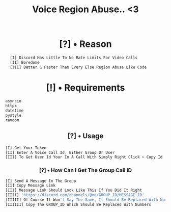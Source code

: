 <h1 align="center">Voice Region Abuse.. <3</h1> <br>
<h1 align = "center">[?] • Reason</h3>

```js
  [I] Discord Has Little To No Rate Limits For Video Calls
  [II] Boredome
  [III] Better & Faster Than Every Else Region Abuse Like Code
```

<h1 align="center">[!] • Requirements</h1>

```rust
asyncio
httpx
datetime
pystyle
random
```

<h2 align="center">[?] • Usage</h2> 

   ```js 
  [I] Get Your Token 
  [II] Enter A Voice Call Id, Either Group Or User 
  [III] To Get User Id Your In A Call With Simply Right Click > Copy Id 
```

<h3 align="center">[?] • How Can I Get The Group Call ID</h3> 

   ```js
  [I] Send A Message In The Group
  [II] Copy Message Link
  [III] Message Link Should Look Like This If You Did It Right
  [IIII] 'https://discord.com/channels/@me/GROUP_ID/MESSAGE_ID'
  [IIIII] Of Course It Won't Say The Same, It Should Be Replaced With Numbers
  [IIIIII] Copy The GROUP_ID Which Should Be Replaced With Numbers
```

